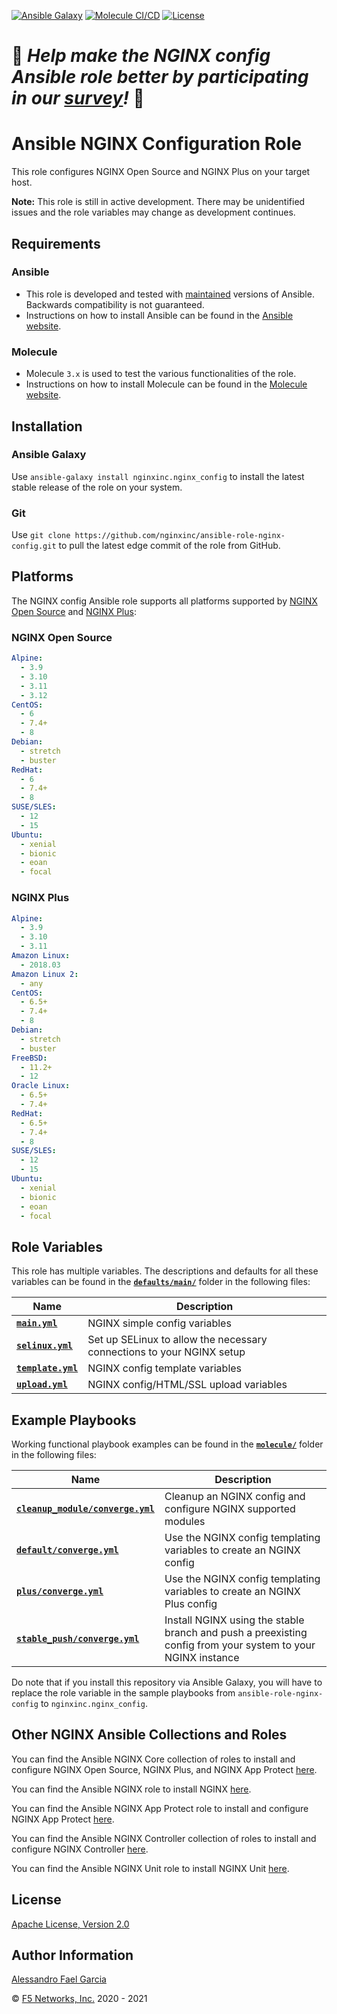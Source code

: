 [![Ansible Galaxy](https://img.shields.io/badge/galaxy-nginxinc.nginx__config-5bbdbf.svg)](https://galaxy.ansible.com/nginxinc/nginx_config)
[![Molecule CI/CD](https://github.com/nginxinc/ansible-role-nginx-config/workflows/Molecule%20CI/CD/badge.svg)](https://github.com/nginxinc/ansible-role-nginx-config/actions)
[![License](https://img.shields.io/badge/License-Apache--2.0-blue.svg)](https://opensource.org/licenses/Apache-2.0)

# 👾 *Help make the NGINX config Ansible role better by participating in our [survey](https://forms.office.com/Pages/ResponsePage.aspx?id=L_093Ttq0UCb4L-DJ9gcUKLQ7uTJaE1PitM_37KR881UM0NCWkY5UlE5MUYyWU1aTUcxV0NRUllJSC4u)!* 👾

# Ansible NGINX Configuration Role

This role configures NGINX Open Source and NGINX Plus on your target host.

**Note:** This role is still in active development. There may be unidentified issues and the role variables may change as development continues.

## Requirements

### Ansible

*   This role is developed and tested with [maintained](https://docs.ansible.com/ansible/latest/reference_appendices/release_and_maintenance.html#release-status) versions of Ansible. Backwards compatibility is not guaranteed.
*   Instructions on how to install Ansible can be found in the [Ansible website](https://docs.ansible.com/ansible/latest/installation_guide/intro_installation.html).

### Molecule

*   Molecule `3.x` is used to test the various functionalities of the role.
*   Instructions on how to install Molecule can be found in the [Molecule website](https://molecule.readthedocs.io/en/latest/installation.html).

## Installation

### Ansible Galaxy

Use `ansible-galaxy install nginxinc.nginx_config` to install the latest stable release of the role on your system.

### Git

Use `git clone https://github.com/nginxinc/ansible-role-nginx-config.git` to pull the latest edge commit of the role from GitHub.

## Platforms

The NGINX config Ansible role supports all platforms supported by [NGINX Open Source](https://nginx.org/en/linux_packages.html#mainline) and [NGINX Plus](https://www.nginx.com/products/technical-specs/):

### NGINX Open Source

```yaml
Alpine:
  - 3.9
  - 3.10
  - 3.11
  - 3.12
CentOS:
  - 6
  - 7.4+
  - 8
Debian:
  - stretch
  - buster
RedHat:
  - 6
  - 7.4+
  - 8
SUSE/SLES:
  - 12
  - 15
Ubuntu:
  - xenial
  - bionic
  - eoan
  - focal
```

### NGINX Plus

```yaml
Alpine:
  - 3.9
  - 3.10
  - 3.11
Amazon Linux:
  - 2018.03
Amazon Linux 2:
  - any
CentOS:
  - 6.5+
  - 7.4+
  - 8
Debian:
  - stretch
  - buster
FreeBSD:
  - 11.2+
  - 12
Oracle Linux:
  - 6.5+
  - 7.4+
RedHat:
  - 6.5+
  - 7.4+
  - 8
SUSE/SLES:
  - 12
  - 15
Ubuntu:
  - xenial
  - bionic
  - eoan
  - focal
```

## Role Variables

This role has multiple variables. The descriptions and defaults for all these variables can be found in the **[`defaults/main/`](https://github.com/nginxinc/ansible-role-nginx-config/blob/main/defaults/main/)** folder in the following files:

|Name|Description|
|----|-----------|
|**[`main.yml`](https://github.com/nginxinc/ansible-role-nginx-config/blob/main/defaults/main/main.yml)**|NGINX simple config variables|
|**[`selinux.yml`](https://github.com/nginxinc/ansible-role-nginx-config/blob/main/defaults/main/selinux.yml)**|Set up SELinux to allow the necessary connections to your NGINX setup|
|**[`template.yml`](https://github.com/nginxinc/ansible-role-nginx-config/blob/main/defaults/main/template.yml)**|NGINX config template variables|
|**[`upload.yml`](https://github.com/nginxinc/ansible-role-nginx-config/blob/main/defaults/main/upload.yml)**|NGINX config/HTML/SSL upload variables|

## Example Playbooks

Working functional playbook examples can be found in the **[`molecule/`](https://github.com/nginxinc/ansible-role-nginx-config/blob/main/molecule/)** folder in the following files:

|Name|Description|
|----|-----------|
|**[`cleanup_module/converge.yml`](https://github.com/nginxinc/ansible-role-nginx-config/blob/main/molecule/cleanup_module/converge.yml)**|Cleanup an NGINX config and configure NGINX supported modules|
|**[`default/converge.yml`](https://github.com/nginxinc/ansible-role-nginx-config/blob/main/molecule/default/converge.yml)**|Use the NGINX config templating variables to create an NGINX config|
|**[`plus/converge.yml`](https://github.com/nginxinc/ansible-role-nginx-config/blob/main/molecule/plus/converge.yml)**|Use the NGINX config templating variables to create an NGINX Plus config|
|**[`stable_push/converge.yml`](https://github.com/nginxinc/ansible-role-nginx-config/blob/main/molecule/stable_push/converge.yml)**|Install NGINX using the stable branch and push a preexisting config from your system to your NGINX instance|

Do note that if you install this repository via Ansible Galaxy, you will have to replace the role variable in the sample playbooks from `ansible-role-nginx-config` to `nginxinc.nginx_config`.

## Other NGINX Ansible Collections and Roles

You can find the Ansible NGINX Core collection of roles to install and configure NGINX Open Source, NGINX Plus, and NGINX App Protect [here](https://github.com/nginxinc/ansible-collection-nginx).

You can find the Ansible NGINX role to install NGINX [here](https://github.com/nginxinc/ansible-role-nginx).

You can find the Ansible NGINX App Protect role to install and configure NGINX App Protect [here](https://github.com/nginxinc/ansible-role-nginx-app-protect).

You can find the Ansible NGINX Controller collection of roles to install and configure NGINX Controller [here](https://github.com/nginxinc/ansible-collection-nginx_controller).

You can find the Ansible NGINX Unit role to install NGINX Unit [here](https://github.com/nginxinc/ansible-role-nginx-unit).

## License

[Apache License, Version 2.0](https://github.com/nginxinc/ansible-role-nginx-config/blob/main/LICENSE)

## Author Information

[Alessandro Fael Garcia](https://github.com/alessfg)

&copy; [F5 Networks, Inc.](https://www.f5.com/) 2020 - 2021
